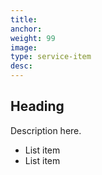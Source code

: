 ```yaml
---
title:
anchor: 
weight: 99
image: 
type: service-item
desc: 
---
```

## Heading

Description here.

* List item
* List item

